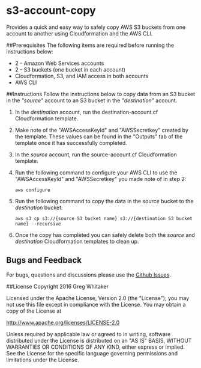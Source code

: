 s3-account-copy
===
Provides a quick and easy way to safely copy AWS S3 buckets from one account to another using Cloudformation and the AWS CLI.

##Prerequisites
The following items are required before running the instructions below:

* 2 - Amazon Web Services accounts
* 2 - S3 buckets (one bucket in each account)
* Cloudformation, S3, and IAM access in both accounts
* AWS CLI

##Instructions
Follow the instructions below to copy data from an S3 bucket in the *"source"* account to an S3 bucket in the *"destination"* account.

1. In the *destination* account, run the destination-account.cf Cloudformation template.

2. Make note of the "AWSAccessKeyId" and "AWSSecretkey" created by the template.  These values can be found in the "Outputs" tab of the template once it has successfully completed.

3. In the *source* account, run the source-account.cf Cloudformation template.

4. Run the following command to configure your AWS CLI to use the "AWSAccessKeyId" and "AWSSecretkey" you made note of in step 2:

	```
	aws configure
	```

5. Run the following command to copy the data in the *source* bucket to the *destination* bucket:

	```
	aws s3 cp s3://{source S3 bucket name} s3://{destination S3 bucket name} --recursive
	```

6. Once the copy has completed you can safely delete both the *source* and *destination* Cloudformation templates to clean up.

## Bugs and Feedback
For bugs, questions and discussions please use the [Github Issues](https://github.com/gregwhitaker/s3-account-copy/issues).

##License
Copyright 2016 Greg Whitaker

Licensed under the Apache License, Version 2.0 (the "License"); you may not use this file except in compliance with the License. You may obtain a copy of the License at

http://www.apache.org/licenses/LICENSE-2.0

Unless required by applicable law or agreed to in writing, software distributed under the License is distributed on an "AS IS" BASIS, WITHOUT WARRANTIES OR CONDITIONS OF ANY KIND, either express or implied. See the License for the specific language governing permissions and limitations under the License.
